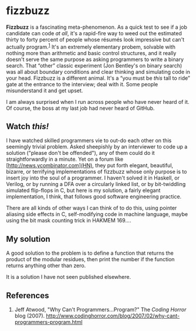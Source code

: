 fizzbuzz
========

**Fizzbuzz** is a fascinating meta-phenomenon. As a quick test to see if a job candidate
can code *at all*, it's a rapid-fire way to weed out the estimated thirty to forty
percent of people whose résumés look impressive but can't actually program.<sup>[1](#ref1)</sup>
It's an extremely elementary probem, solvable with nothing more than arithmetic and basic
control structures, and it really doesn't serve the same purpose as asking programmers to
write a binary search. That &ldquo;other&rdquo; classic experiment (Jon Bentley's on
binary search) was all about boundary conditions and clear thinking and simulating code
in your head. Fizzbuzz is a different animal. It's a &ldquo;you must be *this* tall to
ride&rdquo; gate at the entrance to the interview; deal with it. Some people misunderstand
it and get upset.

I am always surprised when I run across people who have never heard of it. Of course, the
boss at my last job had never heard of GitHub.

Watch *this!*
-------------

I have watched skilled programmers vie to out-do each other on this seemingly trivial
problem. Asked sheepishly by an interviewer to code up a solution ("please don't be
offended"), any of them could do it straightforwardly in a minute. Yet on a forum like
[http://news.ycombinator.com](HN), they put forth elegant, beautiful, bizarre, or
terrifying implementations of fizzbuzz whose only purpose is to insert joy into the
soul of a programmer. I haven't solved it in Haskell, or Verilog, or by running a DFA
over a circularly linked list, or by bit-twiddling simulated flip-flops in C, but here
is my solution, a fairly elegant implementation, I think, that follows good software
engineering practice.

There are all kinds of other ways I can think of to do this, using pointer aliasing side
effects in C, self-modifying code in machine language, maybe using the bit mask counting
trick in HAKMEM 169....

My solution
-----------

A good solution to the problem is to define a function that returns the product
of the modular residues, then print the number if the function returns anything
other than zero.

It is a solution I have not seen published elsewhere.

References
----------

1. <a name="ref1"/>Jeff Atwood, "Why Can't Programmers...Program?" The *Coding Horror*
blog (2007).  http://www.codinghorror.com/blog/2007/02/why-cant-programmers-program.html

